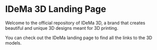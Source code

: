 # IDeMa 3D Landing Page

Welcome to the official repository of IDeMa 3D, a brand that creates beautiful and unique 3D designs meant for 3D printing.

You can check out the IDeMa landing page to find all the links to the 3D models.

